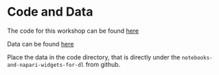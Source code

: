 # Code and Data  

The code for this workshop can be found [here](https://github.com/True-North-Intelligent-Algorithms/notebooks-and-napari-widgets-for-dl)

Data can be found [here](https://www.dropbox.com/scl/fo/4lvuwq8pbdx0ubba9ey85/AMz_dint2PkRASM1oFWx6uA?rlkey=4ibypc0u40ub702trdipzokir%26st=spgp9ckc%26dl=0)

Place the data in the code directory, that is directly under the ```notebooks-and-napari-widgets-for-dl``` from github. 